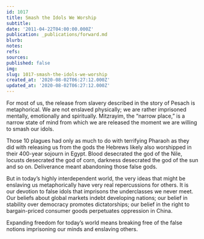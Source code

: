 ```yaml
---
id: 1017
title: Smash the Idols We Worship
subtitle: 
date: '2011-04-22T04:00:00.000Z'
publication: _publications/forward.md
blurb: 
notes: 
refs: 
sources: 
published: false
img: 
slug: 1017-smash-the-idols-we-worship
created_at: '2020-08-02T06:27:12.000Z'
updated_at: '2020-08-02T06:27:12.000Z'
---
```

For most of us, the release from slavery described in the story of Pesach is metaphorical. We are not enslaved physically; we are rather imprisoned mentally, emotionally and spiritually. Mitzrayim, the “narrow place,” is a narrow state of mind from which we are released the moment we are willing to smash our idols.

Those 10 plagues had only as much to do with terrifying Pharaoh as they did with releasing us from the gods the Hebrews likely also worshipped in their 400-year sojourn in Egypt. Blood desecrated the god of the Nile, locusts desecrated the god of corn, darkness desecrated the god of the sun and so on. Deliverance meant abandoning those false gods.

But in today’s highly interdependent world, the very ideas that might be enslaving us metaphorically have very real repercussions for others. It is our devotion to false idols that imprisons the underclasses we never meet. Our beliefs about global markets indebt developing nations; our belief in stability over democracy promotes dictatorships; our belief in the right to bargain-priced consumer goods perpetuates oppression in China.

Expanding freedom for today’s world means breaking free of the false notions imprisoning our minds and enslaving others.

